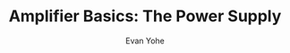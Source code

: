 ---
title: "Amplifier Basics: The Power Supply"
layout: post
author: Evan Yohe
tags: Basics
bgcolor: success
---